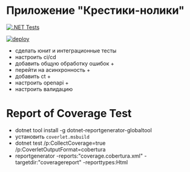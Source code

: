 # Приложение "Крестики-нолики" 

[![.NET Tests](https://github.com/artemovsergey/TicTacToeApp/actions/workflows/dotnet-test.yaml/badge.svg?branch=master&event=push)](https://github.com/artemovsergey/TicTacToeApp/actions/workflows/dotnet-test.yaml)

[![deploy](https://github.com/artemovsergey/TicTacToeApp/actions/workflows/deploy.yml/badge.svg)](https://github.com/artemovsergey/TicTacToeApp/actions/workflows/deploy.yml)

 - сделать юнит и интеграционные тесты
 - настроить ci/cd
 - добавить общую обработку ошибок +
 - перейти на асинхронность +
 - добавить ct +
 - настроить openapi +
 - настроить валидацию  

# Report of Coverage Test

- dotnet tool install -g dotnet-reportgenerator-globaltool
- установить `coverlet.msbuild`
- dotnet test /p:CollectCoverage=true /p:CoverletOutputFormat=cobertura
- reportgenerator -reports:"coverage.cobertura.xml" -targetdir:"coveragereport" -reporttypes:Html